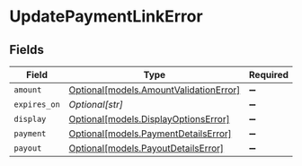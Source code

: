 # UpdatePaymentLinkError


## Fields

| Field                                                                        | Type                                                                         | Required                                                                     | Description                                                                  |
| ---------------------------------------------------------------------------- | ---------------------------------------------------------------------------- | ---------------------------------------------------------------------------- | ---------------------------------------------------------------------------- |
| `amount`                                                                     | [Optional[models.AmountValidationError]](../models/amountvalidationerror.md) | :heavy_minus_sign:                                                           | N/A                                                                          |
| `expires_on`                                                                 | *Optional[str]*                                                              | :heavy_minus_sign:                                                           | N/A                                                                          |
| `display`                                                                    | [Optional[models.DisplayOptionsError]](../models/displayoptionserror.md)     | :heavy_minus_sign:                                                           | N/A                                                                          |
| `payment`                                                                    | [Optional[models.PaymentDetailsError]](../models/paymentdetailserror.md)     | :heavy_minus_sign:                                                           | N/A                                                                          |
| `payout`                                                                     | [Optional[models.PayoutDetailsError]](../models/payoutdetailserror.md)       | :heavy_minus_sign:                                                           | N/A                                                                          |